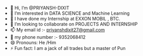 - 👋 Hi, I’m @PRIYANSH-DIXIT
- 👀 I’m interested in DATA SCIENCE and Machine Learning 
- 🌱 I have done my Internship at EXXON MOBIL , BTC.
- 💞️ I’m looking to collaborate on PROJECTS AND INTERNSHIP 
- 📫 My email id :- priyanshdixit27@gmail.com
- 📱 my phone number :- 9352068412
- 😄 Pronouns: He /Him
- ⚡ Fun fact: I am a jack of all trades but a master of Pun

<!---
PRIYANSH-DIXIT/PRIYANSH-DIXIT is a ✨ special ✨ repository because its `README.md` (this file) appears on your GitHub profile.
You can click the Preview link to take a look at your changes.
--->
